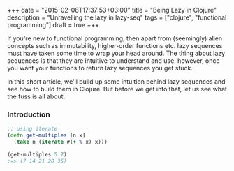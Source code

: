 +++
date = "2015-02-08T17:37:53+03:00"
title = "Being Lazy in Clojure"
description = "Unravelling the lazy in lazy-seq"
tags = ["clojure", "functional programming"]
draft = true
+++

If you're new to functional programming, then apart from (seemingly) alien concepts such as immutability, higher-order functions etc. lazy sequences must have taken some time to wrap your head around. The thing about lazy sequences is that they are intuitive to understand and use, however, once you want your functions to return lazy sequences you get stuck.

In this short article, we'll build up some intuition behind lazy sequences and see how to build them in Clojure. But before we get into that, let us see what the fuss is all about.

### Introduction

```clj
;; using iterate
(defn get-multiples [n x]
  (take n (iterate #(+ % x) x)))

(get-multiples 5 7)
;=> (7 14 21 28 35)
```

